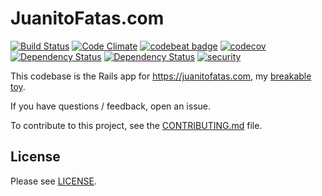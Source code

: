 # JuanitoFatas.com

[![Build Status](https://travis-ci.org/JuanitoFatas/JuanitoFatas.svg?branch=master)][travis]
[![Code Climate](https://codeclimate.com/github/JuanitoFatas/JuanitoFatas/badges/gpa.svg)][code-climate]
[![codebeat badge](https://codebeat.co/badges/888042b1-98bd-405e-95f0-61fa0be6ad45)][codebeat]
[![codecov](https://codecov.io/gh/JuanitoFatas/JuanitoFatas/branch/master/graph/badge.svg)][codecov]
[![Dependency Status](https://dependencyci.com/github/JuanitoFatas/JuanitoFatas/badge)][dependencyci]
[![Dependency Status](https://gemnasium.com/badges/github.com/JuanitoFatas/JuanitoFatas.svg)][gemnasium]
[![security](https://hakiri.io/github/JuanitoFatas/JuanitoFatas/master.svg)][hakiri]

[travis]: https://travis-ci.org/JuanitoFatas/JuanitoFatas
[code-climate]: https://codeclimate.com/github/JuanitoFatas/JuanitoFatas
[codebeat]: https://codebeat.co/projects/github-com-juanitofatas-juanitofatas
[codecov]: https://codecov.io/gh/JuanitoFatas/JuanitoFatas
[dependencyci]: https://dependencyci.com/github/JuanitoFatas/JuanitoFatas
[hakiri]: https://hakiri.io/github/JuanitoFatas/JuanitoFatas/master
[gemnasium]: https://gemnasium.com/github.com/JuanitoFatas/JuanitoFatas

This codebase is the Rails app for https://juanitofatas.com, my [breakable toy][breakable-toy].

If you have questions / feedback, open an issue.

To contribute to this project, see the [CONTRIBUTING.md][] file.

[CONTRIBUTING.md]: CONTRIBUTING.md
[breakable-toy]: http://chimera.labs.oreilly.com/books/1234000001813/ch05.html#breakable_toys

## License

Please see [LICENSE][].

[LICENSE]: https://github.com/JuanitoFatas/JuanitoFatas/blob/master/LICENSE
